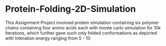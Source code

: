 # Protein-Folding-2D-Simulation

This Assignment Project involved protein simulation containing six polymer chains containing four amino acids each with monte carlo simulation for 10k Iterations, which further gave such only folded conformations as depicted with Interation energy ranging from 5 - 10


